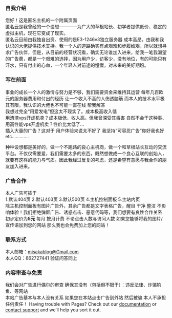 ###  自我介绍

您好！这是匿名主机的一个附属页面</br>
匿名云是我曾经的一个设想————为广大的草根站长、初学者提供低价、稳定的虚拟主机，现在它变成了现实。</br>
匿名云目前由我独自出资、使用的是E3-1246v3独立服务器 成本高昂。由我和我认识的大佬提供技术支持。我一个人的道路确实有点艰难和步履维艰，所以就想寻求广告伙伴，但是，从目前的经营状况看，确实无论谁加入进来，给我一笔我渴望的广告费，都是一个艰难的选择，因为用户少，访客少，没有地位，有的可能只有汗水，只有付出的心血，一个年轻人对前途的憧憬，对未来的美好期盼。


### 写在前面
事业的成长一个人的激情与努力是不够，我们需要资金来维持其运营
每年几百欧元的服务器费用和付出的经历 让一个收入不高的人伤透脑筋
而本人的技术水平极其有限，我认识的大佬也不可能一直在线 帮我解答
</br>
我想过完全“用爱发电”但这太不现实了。成本极高收入低 </br>
用渣渣vps开虚机卖？成本极低，收入高。但我曾深受其毒害 自然不会干这种事、</br>
用高性能vps开虚机卖？性价比太低了...
</br>插入大量的广告？这对于 用户体验来说太不好了 我坚持“可容忍广告”你好我也好</br>
etc.…………</br>

种种设想都是美好的，做一个不跑路的良心主机商，做一个和草根站长互动的交流平台。不仅仅需要爱，我们需要太多的东西，既然想做成一个良心互联的创始人，就要有这样的能力与气质。因此我经过反复的考虑，还是希望有意愿与我合作的朋友加入进来。

### 广告合作
本人广告可插于</br>
1.默认404页 2.默认403页 3.默认500页 4.主机控制面板 5.主站内页</br>
除主机控制面板有图片广告外，其余广告都是文字表格广告，醒目 干净 整洁 不影响体验！我们拒绝弹屏广告、诱惑点击、恶意代码等，我们想要有良性合作关系</br>
初步定价为**5元**  每月 按月计费 不论点击人数与访问人数
如果您能够将我的图片/宣传语加到您的网站 那么我也会免费加上您的网站！


### 联系方式

本人邮箱：misakablog@Gmail.com</br>
本人QQ：862727441 验证问答同上</br>

### 内容审查与免责
我们会对广告进行偶尔的审查 确保其没有（包括但不限于）：违反法律、诈骗钓鱼、等网站</br>本站广告基本与本人没有关系 如果您在本站点击广告到外站 然后被骗 本人不承担任何责任！
Having trouble with Pages? Check out our [documentation](https://help.github.com/categories/github-pages-basics/) or [contact support](https://github.com/contact) and we’ll help you sort it out.
